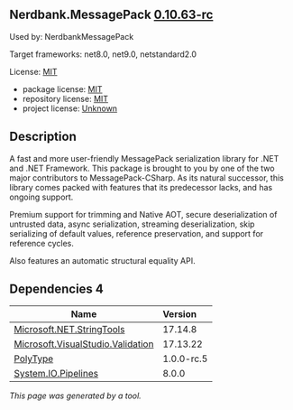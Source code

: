 ﻿Nerdbank.MessagePack [0.10.63-rc](https://www.nuget.org/packages/Nerdbank.MessagePack/0.10.63-rc)
--------------------

Used by: NerdbankMessagePack

Target frameworks: net8.0, net9.0, netstandard2.0

License: [MIT](../../../../licenses/mit) 

- package license: [MIT](https://licenses.nuget.org/MIT) 
- repository license: [MIT](https://github.com/AArnott/Nerdbank.MessagePack) 
- project license: [Unknown](https://aarnott.github.io/Nerdbank.MessagePack/) 

Description
-----------
A fast and more user-friendly MessagePack serialization library for .NET and .NET Framework. This package is brought to you by one of the two major contributors to MessagePack-CSharp. As its natural successor, this library comes packed with features that its predecessor lacks, and has ongoing support.

Premium support for trimming and Native AOT, secure deserialization of untrusted data, async serialization, streaming deserialization, skip serializing of default values, reference preservation, and support for reference cycles.

Also features an automatic structural equality API.

Dependencies 4
-----------

|Name|Version|
|----------|:----|
|[Microsoft.NET.StringTools](../../../../packages/nuget.org/microsoft.net.stringtools/17.14.8)|17.14.8|
|[Microsoft.VisualStudio.Validation](../../../../packages/nuget.org/microsoft.visualstudio.validation/17.13.22)|17.13.22|
|[PolyType](../../../../packages/nuget.org/polytype/1.0.0-rc.5)|1.0.0-rc.5|
|[System.IO.Pipelines](../../../../packages/nuget.org/system.io.pipelines/8.0.0)|8.0.0|

*This page was generated by a tool.*